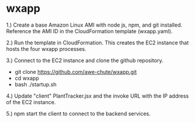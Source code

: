 # wxapp
1.) Create a base Amazon Linux AMI with node js, npm, and git installed.  Reference the AMI ID in the CloudFormation template (wxapp.yaml).

2.) Run the template in CloudFormation.  This creates the EC2 instance that hosts the four wxapp processes.

3.) Connect to the EC2 instance and clone the github repository.
  - git clone https://github.com/awe-chute/wxapp.git
  - cd wxapp
  - bash ./startup.sh
  
4.) Update "client" PlantTracker.jsx and the invoke URL with the IP address of the EC2 instance.

5.) npm start the client to connect to the backend services.
